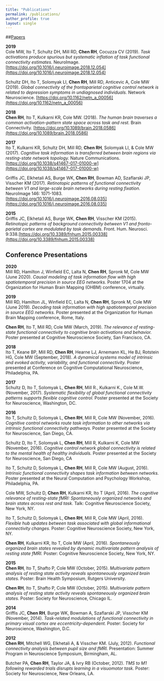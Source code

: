 ```yaml
---
title: "Publications"
permalink: /publications/
author_profile: true
layout: single
---
```


##[Papers](https://scholar.google.com/citations?hl=en&user=uCBQfd4AAAAJ&view_op=list_works&sortby=pubdate)

**__2019__**   
Cole MW, Ito T, Schultz DH, Mill RD, **Chen RH**, Cocuzza CV (2019). *Task activations produce spurious but systematic inflation of task functional connectivity estimates.* NeuroImage. [https://doi.org/10.1016/j.neuroimage.2018.12.054](https://doi.org/10.1016/j.neuroimage.2018.12.054)

Schultz DH, Ito T, Solomyak LI, **Chen RH**, Mill RD, Anticevic A, Cole MW (2019). *Global connectivity of the frontoparietal cognitive control network is related to depression symptoms in undiagnosed individuals.* Network Neuroscience. [https://doi.org/10.1162/netn_a_00056](https://doi.org/10.1162/netn_a_00056)

**__2018__**  
**Chen RH**, Ito T, Kulkarni KR, Cole MW. (2018). *The human brain traverses a common activation-pattern state space across task and rest.* Brain Connectivity. [https://doi.org/10.1089/brain.2018.0586](https://doi.org/10.1089/brain.2018.0586)

**__2017__**  
Ito T, Kulkarni KR, Schultz DH, Mill RD, **Chen RH**, Solomyak LI, & Cole MW (2017). *Cognitive task information is transferred between brain regions via resting-state network topology.* Nature Communications. [https://doi.org/10.1038/s41467-017-01000-w](https://doi.org/10.1038/s41467-017-01000-w)

Griffis JC, Elkhetali AS, Burge WK, **Chen RH**, Bowman AD, Szaflarski JP, Visscher KM (2017). *Retinotopic patterns of functional connectivity between V1 and large-scale brain networks during resting fixation.* NeuroImage 146: 1071-1083. [https://doi.org/10.1016/j.neuroimage.2016.08.035](https://doi.org/10.1016/j.neuroimage.2016.08.035)

**__2015__**  
Griffis JC, Elkhetali AS, Burge WK, **Chen RH**, Visscher KM (2015). *Retinotopic patterns of background connectivity between V1 and fronto-parietal cortex are modulated by task demands.* Front. Hum. Neurosci. 9:338.[https://doi.org/10.3389/fnhum.2015.00338](https://doi.org/10.3389/fnhum.2015.00338)


## Conference Presentations

**__2020__**  
Mill RD, Hamilton J, Winfield EC, Lalta N, **Chen RH**, Spronk M, Cole MW (June 2020). *Causal modeling of task information flow with high spatiotemporal precision in source EEG networks.* Poster 1704 at the Organization for Human Brain Mapping (OHBM) conference, virtually.

**__2019__**  
Mill RD, Hamilton JL, Winfield EC, Lalta N, **Chen RH**, Spronk M, Cole MW (June 2019). *Decoding task information with high spatiotemporal precision in source EEG networks.* Poster presented at the Organization for Human Brain Mapping conference, Rome, Italy.

**Chen RH**, Ito T, Mill RD, Cole MW (March, 2019). *The relevance of resting-state functional connectivity to cognitive brain activations and behavior.* Poster presented at Cognitive Neuroscience Society, San Francisco, CA.

**__2018__**  
Ito T, Keane BP, Mill RD, **Chen RH**, Hearne LJ, Arnemann KL, He BJ, Rotstein HG, Cole MW (September, 2018). *A dynamical systems model of intrinsic and evoked activity, variability, and functional connectivity.* Poster presented at Conference on Cognitive Computational Neuroscience, Philadelphia, PA.

**__2017__**  
Schultz D, Ito T, Solomyak L, **Chen RH**, Mill R., Kulkarni K., Cole M.W. (November, 2017). *Systematic flexibility of global functional connectivity patterns supports flexible cognitive control.* Poster presented at the Society for Neuroscience, Washington, DC.

**__2016__**  
Ito T, Schultz D, Solomyak L, **Chen RH**, Mill R, Cole MW (November, 2016). *Cognitive control networks route task information to other networks via intrinsic functional connectivity pathways.* Poster presented at the Society for Neuroscience, San Diego, CA.

Schultz D, Ito T, Solomyak L, **Chen RH**, Mill R, Kulkarni K, Cole MW (November, 2016). *Cognitive control network global connectivity is related to the mental health of healthy individuals.* Poster presented at the Society for Neuroscience, San Diego, CA

Ito T, Schultz D, Solomyak L, **Chen RH**, Mill R, Cole MW (August, 2016). *Intrinsic functional connectivity shapes task information between networks.* Poster presented at the Neural Computation and Psychology Workshop, Philadelphia, PA.

Cole MW, Schultz D, **Chen RH**, Kulkarni KR, Ito T (April, 2016). *The cognitive relevance of resting-state fMRI: Spontaneously organized networks and brain states across rest and task.* Talk: Cognitive Neuroscience Society, New York, NY.

Ito T, Schultz D, Solomyak L, **Chen RH**, Mill R, Cole MW (April, 2016). *Flexible hub updates between task associated with global informational connectivity changes.* Poster: Cognitive Neuroscience Society, New York, NY.

**Chen RH**, Kulkarni KR, Ito T, Cole MW (April, 2016). *Spontaneously organized brain states revealed by dynamic multivariate pattern analysis of resting state fMRI.* Poster: Cognitive Neuroscience Society, New York, NY.

**__2015__**  
**Chen RH**, Ito T, Shafto P, Cole MW (October, 2015). *Multivariate pattern analysis of resting state activity reveals spontaneously organized brain states.* Poster: Brain Health Symposium, Rutgers University.

**Chen RH**, Ito T, Shafto P, Cole MW (October, 2015). *Multivariate pattern analysis of resting state activity reveals spontaneously organized brain states.* Poster: Society for Neuroscience, Chicago IL.

**__2014__**  
Griffis JC, **Chen RH**, Burge WK, Bowman A, Szaflarski JP, Visscher KM (November, 2014). *Task-related modulations of functional connectivity in primary visual cortex are eccentricity-dependent.* Poster: Society for Neuroscience, Washington, D.C.

**__2012__**  
**Chen RH**, Mitchell WG, Elkhetali A, & Visscher KM. (July, 2012). *Functional connectivity analysis between pupil size and fMRI.* Presentation: Summer Program in Neuroscience Symposium, Birmingham, AL.

Butcher PA, **Chen RH**, Taylor JA, & Ivry RB (October, 2012). *TMS to M1 following rewarded trials disrupts learning in a visuomotor task.* Poster: Society for Neuroscience, New Orleans, LA.
